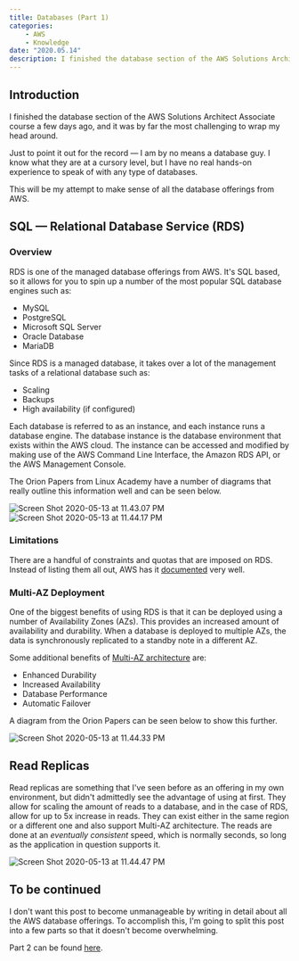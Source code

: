 ```yaml
---
title: Databases (Part 1)
categories:
    - AWS
    - Knowledge
date: "2020.05.14"
description: I finished the database section of the AWS Solutions Architect Associate course a few days ago, and it was by far the most challenging to wrap my head around.
---
```


## Introduction

I finished the database section of the AWS Solutions Architect Associate course a few days ago, and it was by far the most challenging to wrap my head around.

Just to point it out for the record — I am by no means a database guy. I know what they are at a cursory level, but I have no real hands-on experience to speak of with any type of databases.

This will be my attempt to make sense of all the database offerings from AWS.

## SQL — Relational Database Service (RDS)

### Overview

RDS is one of the managed database offerings from AWS. It's SQL based, so it allows for you to spin up a number of the most popular SQL database engines such as:

* MySQL
* PostgreSQL
* Microsoft SQL Server
* Oracle Database
* MariaDB

Since RDS is a managed database, it takes over a lot of the management tasks of a relational database such as:

* Scaling
* Backups
* High availability (if configured)

Each database is referred to as an instance, and each instance runs a database engine. The database instance is the database environment that exists within the AWS cloud. The instance can be accessed and modified by making use of the AWS Command Line Interface, the Amazon RDS API, or the AWS Management Console.

The Orion Papers from Linux Academy have a number of diagrams that really outline this information well and can be seen below.

![Screen Shot 2020-05-13 at 11.43.07 PM](https://cdn.levine.io/uploads/images/gallery/2022-09//05/Screen-Shot-2020-05-13-at-11.43.07-PM.png)  
![Screen Shot 2020-05-13 at 11.44.17 PM](https://cdn.levine.io/uploads/images/gallery/2022-09//05/Screen-Shot-2020-05-13-at-11.44.17-PM.png)

### Limitations

There are a handful of constraints and quotas that are imposed on RDS. Instead of listing them all out, AWS has it [documented](https://docs.aws.amazon.com/AmazonRDS/latest/UserGuide/CHAP_Limits.html) very well.

### Multi-AZ Deployment

One of the biggest benefits of using RDS is that it can be deployed using a number of Availability Zones (AZs). This provides an increased amount of availability and durability. When a database is deployed to multiple AZs, the data is synchronously replicated to a standby note in a different AZ.

Some additional benefits of [Multi-AZ architecture](https://aws.amazon.com/rds/features/multi-az/) are:

* Enhanced Durability
* Increased Availability
* Database Performance
* Automatic Failover

A diagram from the Orion Papers can be seen below to show this further.

![Screen Shot 2020-05-13 at 11.44.33 PM](https://cdn.levine.io/uploads/images/gallery/2022-09//05/Screen-Shot-2020-05-13-at-11.44.33-PM.png)

## Read Replicas

Read replicas are something that I've seen before as an offering in my own environment, but didn't admittedly see the advantage of using at first. They allow for scaling the amount of reads to a database, and in the case of RDS, allow for up to 5x increase in reads. They can exist either in the same region or a different one and also support Multi-AZ architecture. The reads are done at an *eventually consistent* speed, which is normally seconds, so long as the application in question supports it.

![Screen Shot 2020-05-13 at 11.44.47 PM](https://cdn.levine.io/uploads/images/gallery/2022-09//05/Screen-Shot-2020-05-13-at-11.44.47-PM.png)

## To be continued

I don't want this post to become unmanageable by writing in detail about all the AWS database offerings. To accomplish this, I'm going to split this post into a few parts so that it doesn't become overwhelming.

Part 2 can be found [here](../blog/databases-part-2).
